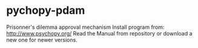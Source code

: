 # pychopy-pdam
Prisonner's dilemma approval mechanism
Install program from: http://www.psychopy.org/
Read the Manual from repository or download a new one for newer versions.
